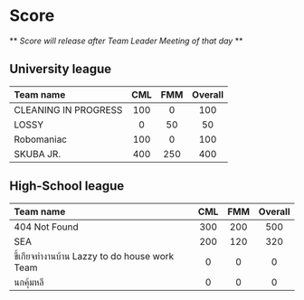 # Score

** <em> Score will release after Team Leader Meeting of that day </em> **

## University league

|      Team name              |    CML        |     FMM     |       Overall     |
|:----------------------------|:-------------:|:-----------:|:-----------------:|   
|   CLEANING IN PROGRESS      |     100       |      0      |        100        |
|   LOSSY                     |       0       |     50      |         50        |
|   Robomaniac                |     100       |      0      |        100        |
|   SKUBA JR.                 |     400       |    250      |        400        |

## High-School league

|      Team name                                |    CML        |     FMM     |       Overall     |
|:----------------------------------------------|:-------------:|:-----------:|:-----------------:|    
|   404 Not Found                               |     300       |    200      |         500       |
|   SEA                                         |     200       |    120      |         320       |
|   ขี้เกียจทำงานบ้าน Lazzy to do house work Team   |       0       |      0      |           0       |
|   นกคุ้มหลี                                      |       0       |      0      |           0       |
